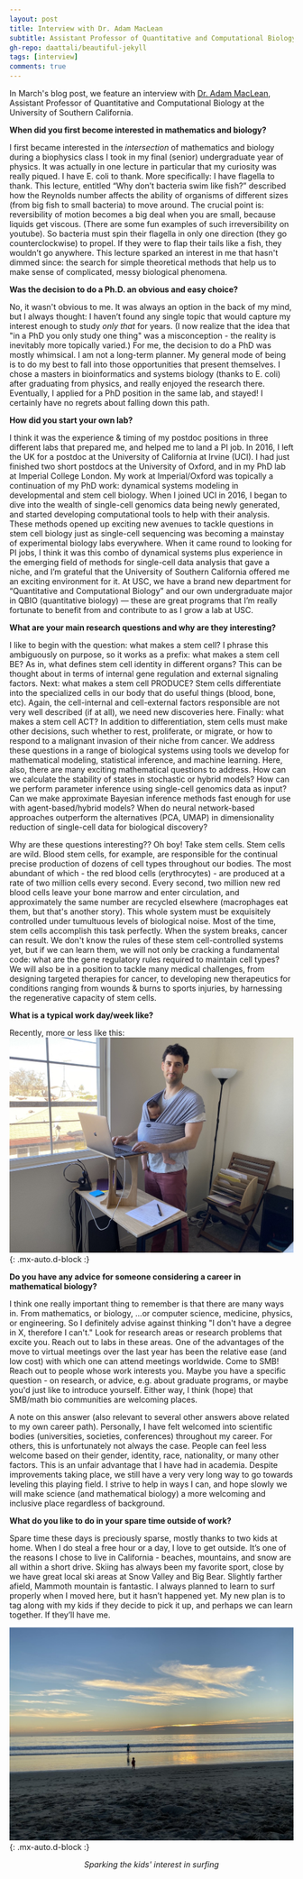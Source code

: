 ```yaml
---
layout: post
title: Interview with Dr. Adam MacLean
subtitle: Assistant Professor of Quantitative and Computational Biology, USC
gh-repo: daattali/beautiful-jekyll
tags: [interview]
comments: true
---
```


In March's blog post, we feature an interview with [Dr. Adam MacLean](http://macleanlab.usc.edu/people/adam-maclean/), Assistant Professor of Quantitative and Computational Biology at the University of Southern California.


**When did you first become interested in mathematics and biology?**

I first became interested in the *intersection* of mathematics and biology during a biophysics 
class I took in my final (senior) undergraduate year of physics. It was actually in one lecture in particular that my curiosity was really piqued. I have E. coli to thank. More specifically: I have flagella to thank. This lecture, entitled “Why don’t bacteria swim like fish?” described how the Reynolds number affects the ability of organisms of different sizes (from big fish to small bacteria) to move around. The crucial point is: reversibility of motion becomes a big deal when you are small, because liquids get viscous. (There are some fun examples of such irreversibility on youtube). So bacteria must spin their flagella in only one direction (they go counterclockwise) to propel. If they were to flap their tails like a fish, they wouldn’t go anywhere. This lecture sparked an interest in me that hasn't dimmed since: the search for simple theoretical methods that help us to make sense of complicated, messy biological phenomena. 

**Was the decision to do a Ph.D. an obvious and easy choice?**

No, it wasn't obvious to me. It was always an option in the back of my mind, but I always thought: I haven’t found any single topic that would capture my interest enough to study *only that* for years. (I now realize that the idea that "in a PhD you only study one thing" was a misconception - the reality is inevitably more topically varied.) For me, the decision to do a PhD was mostly whimsical. I am not a long-term planner. My general mode of being is to do my best to fall into those opportunities that present themselves. I chose a masters in bioinformatics and systems biology (thanks to E. coli) after graduating from physics, and really enjoyed the research there. Eventually, I applied for a PhD position in the same lab, and stayed! I certainly have no regrets about falling down this path. 

**How did you start your own lab?**

I think it was the experience & timing of my postdoc positions in three different labs that prepared me, and helped me to land a PI job. In 2016, I left the UK for a postdoc at the University of California at Irvine (UCI). I had just finished two short postdocs at the University of Oxford, and in my PhD lab at Imperial College London. My work at Imperial/Oxford was topically a continuation of my PhD work: dynamical systems modeling in developmental and stem cell biology. When I joined UCI in 2016, I began to dive into the wealth of single-cell genomics data being newly generated, and started developing computational tools to help with their analysis. These methods opened up exciting new avenues to tackle questions in stem cell biology just as single-cell sequencing was becoming a mainstay of experimental biology labs everywhere. When it came round to looking for PI jobs, I think it was this combo of dynamical systems plus experience in the emerging field of methods for single-cell data analysis that gave a niche, and I’m grateful that the University of Southern California offered me an exciting environment for it. At USC, we have a brand new department for “Quantitative and Computational Biology” and our own undergraduate major in QBIO (quantitative biology) — these are great programs that I’m really fortunate to benefit from and contribute to as I grow a lab at USC.

**What are your main research questions and why are they interesting?**

I like to begin with the question: what makes a stem cell? I phrase this ambiguously on purpose, so it works as a prefix: what makes a stem cell BE? As in, what defines stem cell identity in different organs? This can be thought about in terms of internal gene regulation and external signaling factors. Next: what makes a stem cell PRODUCE? Stem cells differentiate into the specialized cells in our body that do useful things (blood, bone, etc). Again, the cell-internal and cell-external factors responsible are not very well described (if at all), we need new discoveries here. Finally: what makes a stem cell ACT? In addition to differentiation, stem cells must make other decisions, such whether to rest, proliferate, or migrate, or how to respond to a malignant invasion of their niche from cancer. We address these questions in a range of biological systems using tools we develop for mathematical modeling, statistical inference, and machine learning. Here, also, there are many exciting mathematical questions to address. How can we calculate the stability of states in stochastic or hybrid models? How can we perform parameter inference using single-cell genomics data as input? Can we make approximate Bayesian inference methods fast enough for use with agent-based/hybrid models? When do neural network-based approaches outperform the alternatives (PCA, UMAP) in dimensionality reduction of single-cell data for biological discovery? 

Why are these questions interesting?? Oh boy! Take stem cells. Stem cells are wild. Blood stem cells, for example, are responsible for the continual precise production of dozens of cell types throughout our bodies. The most abundant of which - the red blood cells (erythrocytes) - are produced at a rate of two million cells every second. Every second, two million new red blood cells leave your bone marrow and enter circulation, and approximately the same number are recycled elsewhere (macrophages eat them, but that's another story). This whole system must be exquisitely controlled under tumultuous levels of biological noise. Most of the time, stem cells accomplish this task perfectly. When the system breaks, cancer can result. We don't know the rules of these stem cell-controlled systems yet, but if we can learn them, we will not only be cracking a fundamental code: what are the gene regulatory rules required to maintain cell types? We will also be in a position to tackle many medical challenges, from designing targeted therapies for cancer, to developing new therapeutics for conditions ranging from wounds & burns to sports injuries, by harnessing the regenerative capacity of stem cells.

**What is a typical work day/week like?**

Recently, more or less like this:
![Recently, more or less like this.](/uploads/blog_images/maclean/work.jpg){: .mx-auto.d-block :}

**Do you have any advice for someone considering a career in mathematical biology?**

I think one really important thing to remember is that there are many ways in. From mathematics, or biology, …or computer science, medicine, physics, or engineering. So I definitely advise against thinking "I don't have a degree in X, therefore I can't." Look for research areas or research problems that excite you. Reach out to labs in these areas. One of the advantages of the move to virtual meetings over the last year has been the relative ease (and low cost) with which one can attend meetings worldwide. Come to SMB! Reach out to people whose work interests you. Maybe you have a specific question - on research, or advice, e.g. about graduate programs, or maybe you'd just like to introduce yourself. Either way, I think (hope) that SMB/math bio communities are welcoming places.

A note on this answer (also relevant to several other answers above related to my own career path). Personally, I have felt welcomed into scientific bodies (universities, societies, conferences) throughout my career. For others, this is unfortunately not always the case. People can feel less welcome based on their gender, identity, race, nationality, or many other factors. This is an unfair advantage that I have had in academia. Despite improvements taking place, we still have a very very long way to go towards leveling this playing field. I strive to help in ways I can, and hope slowly we will make science (and mathematical biology) a more welcoming and inclusive place regardless of background. 

**What do you like to do in your spare time outside of work?**

Spare time these days is preciously sparse, mostly thanks to two kids at home. When I do steal a free hour or a day, I love to get outside. It’s one of the reasons I chose to live in California - beaches, mountains, and snow are all within a short drive. Skiing has always been my favorite sport, close by we have great local ski areas at Snow Valley and Big Bear. Slightly farther afield, Mammoth mountain is fantastic. I always planned to learn to surf properly when I moved here, but it hasn’t happened yet. My new plan is to tag along with my kids if they decide to pick it up, and perhaps we can learn together. If they’ll have me.

![Sparking the kids' interest in surfing](/uploads/blog_images/maclean/beach.jpg){: .mx-auto.d-block :}
<p align="center"><i>Sparking the kids' interest in surfing</i></p>

